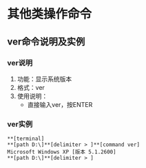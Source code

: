 # 其他类操作命令

## ver命令说明及实例

### ver说明
1. 功能：显示系统版本
2. 格式：ver
3. 使用说明：
	* 直接输入ver，按ENTER

### ver实例
```
**[terminal]
**[path D:\]**[delimiter > ]**[command ver]
Microsoft Windows XP [版本 5.1.2600]
**[path D:\]**[delimiter > ]
```
